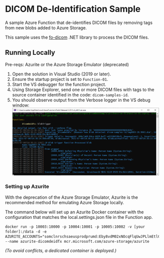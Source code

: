 # DICOM De-Identification Sample

A sample Azure Function that de-identifies DICOM files by removing tags from new blobs added to Azure Storage.

This sample uses the [fo-dicom](https://github.com/fo-dicom/fo-dicom) .NET library to process the DICOM files.

## Running Locally
Pre-reqs: Azurite or the Azure Storage Emulator (deprecated)

1. Open the solution in Visual Studio (2019 or later).
2. Ensure the startup project is set to `Function-01`. 
3. Start the VS debugger for the function project.
4. Using Storage Explorer, send one or more DICOM files with tags to the source container identified in the code: `dicom-samples-id`.
5. You should observe output from the Verbose logger in the VS debug window:
![](./docs/img/VSAzureFunctionDebugWindow.png)

### Setting up Azurite

With the deprecation of the Azure Storage Emulator, Azurite is the recommended method for emulating Azure Storage locally.

The command below will set up an Azurite Docker container with the configuration that matches the local.settings.json file in the Function app.

```
docker run -p 10003:10000 -p 10004:10001 -p 10005:10002 -v [your folder]:/data -d -e AZURITE_ACCOUNTS="somclnrschsaeusprodprumd:Eby8vdM02xNOcqFlqUwJPLlmEtlCDXJ1OUzFT50uSRZ6IFsuFq2UVErCz4I6tq/K1SZFPTOtr/KBHBeksoGMGw==" --name azurite-dicomdeidfx mcr.microsoft.com/azure-storage/azurite
```

*(To avoid conflicts, a dedicated container is deployed.)*
